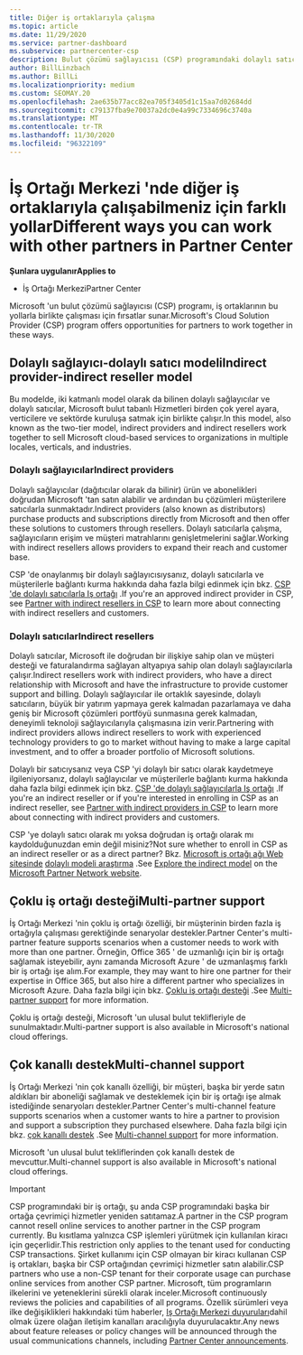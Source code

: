 ```yaml
---
title: Diğer iş ortaklarıyla çalışma
ms.topic: article
ms.date: 11/29/2020
ms.service: partner-dashboard
ms.subservice: partnercenter-csp
description: Bulut çözümü sağlayıcısı (CSP) programındaki dolaylı satıcılarla dolaylı olarak iş ortaklarının nasıl yapılacağını öğrenin ve hangi rolün sizin için uygun olduğunu saptayın.
author: BillLinzbach
ms.author: BillLi
ms.localizationpriority: medium
ms.custom: SEOMAY.20
ms.openlocfilehash: 2ae635b77acc82ea705f3405d1c15aa7d02684dd
ms.sourcegitcommit: c79137fba9e70037a2dc0e4a99c7334696c3740a
ms.translationtype: MT
ms.contentlocale: tr-TR
ms.lasthandoff: 11/30/2020
ms.locfileid: "96322109"
---
```

# <a name="different-ways-you-can-work-with-other-partners-in-partner-center"></a><span data-ttu-id="342d9-103">İş Ortağı Merkezi 'nde diğer iş ortaklarıyla çalışabilmeniz için farklı yollar</span><span class="sxs-lookup"><span data-stu-id="342d9-103">Different ways you can work with other partners in Partner Center</span></span>

<span data-ttu-id="342d9-104">**Şunlara uygulanır**</span><span class="sxs-lookup"><span data-stu-id="342d9-104">**Applies to**</span></span>

- <span data-ttu-id="342d9-105">İş Ortağı Merkezi</span><span class="sxs-lookup"><span data-stu-id="342d9-105">Partner Center</span></span>

<span data-ttu-id="342d9-106">Microsoft 'un bulut çözümü sağlayıcısı (CSP) programı, iş ortaklarının bu yollarla birlikte çalışması için fırsatlar sunar.</span><span class="sxs-lookup"><span data-stu-id="342d9-106">Microsoft's Cloud Solution Provider (CSP) program offers opportunities for partners to work together in these ways.</span></span>

## <a name="indirect-provider-indirect-reseller-model"></a><span data-ttu-id="342d9-107">Dolaylı sağlayıcı-dolaylı satıcı modeli</span><span class="sxs-lookup"><span data-stu-id="342d9-107">Indirect provider-indirect reseller model</span></span>

<span data-ttu-id="342d9-108">Bu modelde, iki katmanlı model olarak da bilinen dolaylı sağlayıcılar ve dolaylı satıcılar, Microsoft bulut tabanlı Hizmetleri birden çok yerel ayara, verticilere ve sektörde kuruluşa satmak için birlikte çalışır.</span><span class="sxs-lookup"><span data-stu-id="342d9-108">In this model, also known as the two-tier model, indirect providers and indirect resellers work together to sell Microsoft cloud-based services to organizations in multiple locales, verticals, and industries.</span></span>

### <a name="indirect-providers"></a><span data-ttu-id="342d9-109">Dolaylı sağlayıcılar</span><span class="sxs-lookup"><span data-stu-id="342d9-109">Indirect providers</span></span>

<span data-ttu-id="342d9-110">Dolaylı sağlayıcılar (dağıtıcılar olarak da bilinir) ürün ve abonelikleri doğrudan Microsoft 'tan satın alabilir ve ardından bu çözümleri müşterilere satıcılarla sunmaktadır.</span><span class="sxs-lookup"><span data-stu-id="342d9-110">Indirect providers (also known as distributors) purchase products and subscriptions directly from Microsoft and then offer these solutions to customers through resellers.</span></span> <span data-ttu-id="342d9-111">Dolaylı satıcılarla çalışma, sağlayıcıların erişim ve müşteri matrahlarını genişletmelerini sağlar.</span><span class="sxs-lookup"><span data-stu-id="342d9-111">Working with indirect resellers allows providers to expand their reach and customer base.</span></span>

<span data-ttu-id="342d9-112">CSP 'de onaylanmış bir dolaylı sağlayıcısıysanız, dolaylı satıcılarla ve müşterilerle bağlantı kurma hakkında daha fazla bilgi edinmek için bkz. [CSP 'de dolaylı satıcılarla Iş ortağı](indirect-provider-tasks-in-partner-center.md) .</span><span class="sxs-lookup"><span data-stu-id="342d9-112">If you're an approved indirect provider in CSP, see [Partner with indirect resellers in CSP](indirect-provider-tasks-in-partner-center.md) to learn more about connecting with indirect resellers and customers.</span></span>

### <a name="indirect-resellers"></a><span data-ttu-id="342d9-113">Dolaylı satıcılar</span><span class="sxs-lookup"><span data-stu-id="342d9-113">Indirect resellers</span></span>

<span data-ttu-id="342d9-114">Dolaylı satıcılar, Microsoft ile doğrudan bir ilişkiye sahip olan ve müşteri desteği ve faturalandırma sağlayan altyapıya sahip olan dolaylı sağlayıcılarla çalışır.</span><span class="sxs-lookup"><span data-stu-id="342d9-114">Indirect resellers work with indirect providers, who have a direct relationship with Microsoft and have the infrastructure to provide customer support and billing.</span></span> <span data-ttu-id="342d9-115">Dolaylı sağlayıcılar ile ortaklık sayesinde, dolaylı satıcıların, büyük bir yatırım yapmaya gerek kalmadan pazarlamaya ve daha geniş bir Microsoft çözümleri portföyü sunmasına gerek kalmadan, deneyimli teknoloji sağlayıcılarıyla çalışmasına izin verir.</span><span class="sxs-lookup"><span data-stu-id="342d9-115">Partnering with indirect providers allows indirect resellers to work with experienced technology providers to go to market without having to make a large capital investment, and to offer a broader portfolio of Microsoft solutions.</span></span>

<span data-ttu-id="342d9-116">Dolaylı bir satıcıysanız veya CSP 'yi dolaylı bir satıcı olarak kaydetmeye ilgileniyorsanız, dolaylı sağlayıcılar ve müşterilerle bağlantı kurma hakkında daha fazla bilgi edinmek için bkz. [CSP 'de dolaylı sağlayıcılarla Iş ortağı](indirect-reseller-tasks-in-partner-center.md) .</span><span class="sxs-lookup"><span data-stu-id="342d9-116">If you're an indirect reseller or if you're interested in enrolling in CSP as an indirect reseller, see [Partner with indirect providers in CSP](indirect-reseller-tasks-in-partner-center.md) to learn more about connecting with indirect providers and customers.</span></span>

<span data-ttu-id="342d9-117">CSP 'ye dolaylı satıcı olarak mı yoksa doğrudan iş ortağı olarak mı kaydolduğunuzdan emin değil misiniz?</span><span class="sxs-lookup"><span data-stu-id="342d9-117">Not sure whether to enroll in CSP as an indirect reseller or as a direct partner?</span></span> <span data-ttu-id="342d9-118">Bkz. [Microsoft iş ortağı ağı Web sitesinde](https://partner.microsoft.com) [dolaylı modeli araştırma](https://partner.microsoft.com/cloud-solution-provider/indirect) .</span><span class="sxs-lookup"><span data-stu-id="342d9-118">See [Explore the indirect model](https://partner.microsoft.com/cloud-solution-provider/indirect) on the [Microsoft Partner Network website](https://partner.microsoft.com).</span></span>

## <a name="multi-partner-support"></a><span data-ttu-id="342d9-119">Çoklu iş ortağı desteği</span><span class="sxs-lookup"><span data-stu-id="342d9-119">Multi-partner support</span></span>

<span data-ttu-id="342d9-120">İş Ortağı Merkezi 'nin çoklu iş ortağı özelliği, bir müşterinin birden fazla iş ortağıyla çalışması gerektiğinde senaryolar destekler.</span><span class="sxs-lookup"><span data-stu-id="342d9-120">Partner Center's multi-partner feature supports scenarios when a customer needs to work with more than one partner.</span></span> <span data-ttu-id="342d9-121">Örneğin, Office 365 ' de uzmanlığı için bir iş ortağı sağlamak isteyebilir, aynı zamanda Microsoft Azure ' de uzmanlaşmış farklı bir iş ortağı işe alım.</span><span class="sxs-lookup"><span data-stu-id="342d9-121">For example, they may want to hire one partner for their expertise in Office 365, but also hire a different partner who specializes in Microsoft Azure.</span></span> <span data-ttu-id="342d9-122">Daha fazla bilgi için bkz. [Çoklu iş ortağı desteği](multipartner.md) .</span><span class="sxs-lookup"><span data-stu-id="342d9-122">See [Multi-partner support](multipartner.md) for more information.</span></span>

<span data-ttu-id="342d9-123">Çoklu iş ortağı desteği, Microsoft 'un ulusal bulut teklifleriyle de sunulmaktadır.</span><span class="sxs-lookup"><span data-stu-id="342d9-123">Multi-partner support is also available in Microsoft's national cloud offerings.</span></span>

## <a name="multi-channel-support"></a><span data-ttu-id="342d9-124">Çok kanallı destek</span><span class="sxs-lookup"><span data-stu-id="342d9-124">Multi-channel support</span></span>

<span data-ttu-id="342d9-125">İş Ortağı Merkezi 'nin çok kanallı özelliği, bir müşteri, başka bir yerde satın aldıkları bir aboneliği sağlamak ve desteklemek için bir iş ortağı işe almak istediğinde senaryoları destekler.</span><span class="sxs-lookup"><span data-stu-id="342d9-125">Partner Center's multi-channel feature supports scenarios when a customer wants to hire a partner to provision and support a subscription they purchased elsewhere.</span></span> <span data-ttu-id="342d9-126">Daha fazla bilgi için bkz. [çok kanallı destek](multichannel.md) .</span><span class="sxs-lookup"><span data-stu-id="342d9-126">See [Multi-channel support](multichannel.md) for more information.</span></span>

<span data-ttu-id="342d9-127">Microsoft 'un ulusal bulut tekliflerinden çok kanallı destek de mevcuttur.</span><span class="sxs-lookup"><span data-stu-id="342d9-127">Multi-channel support is also available in Microsoft's national cloud offerings.</span></span>

> [!IMPORTANT]  
> <span data-ttu-id="342d9-128">CSP programındaki bir iş ortağı, şu anda CSP programındaki başka bir ortağa çevrimiçi hizmetler yeniden satıtamaz.</span><span class="sxs-lookup"><span data-stu-id="342d9-128">A partner in the CSP program cannot resell online services to another partner in the CSP program currently.</span></span> <span data-ttu-id="342d9-129">Bu kısıtlama yalnızca CSP işlemleri yürütmek için kullanılan kiracı için geçerlidir.</span><span class="sxs-lookup"><span data-stu-id="342d9-129">This restriction only applies to the tenant used for conducting CSP transactions.</span></span> <span data-ttu-id="342d9-130">Şirket kullanımı için CSP olmayan bir kiracı kullanan CSP iş ortakları, başka bir CSP ortağından çevrimiçi hizmetler satın alabilir.</span><span class="sxs-lookup"><span data-stu-id="342d9-130">CSP partners who use a non-CSP tenant for their corporate usage can purchase online services from another CSP partner.</span></span> <span data-ttu-id="342d9-131">Microsoft, tüm programların ilkelerini ve yeteneklerini sürekli olarak inceler.</span><span class="sxs-lookup"><span data-stu-id="342d9-131">Microsoft continuously reviews the policies and capabilities of all programs.</span></span> <span data-ttu-id="342d9-132">Özellik sürümleri veya ilke değişiklikleri hakkındaki tüm haberler, [Iş Ortağı Merkezi duyuruları](announcements/index.md)dahil olmak üzere olağan iletişim kanalları aracılığıyla duyurulacaktır.</span><span class="sxs-lookup"><span data-stu-id="342d9-132">Any news about feature releases or policy changes will be announced through the usual communications channels, including [Partner Center announcements](announcements/index.md).</span></span>
